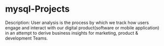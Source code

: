# mysql-Projects
Description:
  User analysis is the process by which we track how users engage and interact with our digital product(software or mobile application) in an attempt to derive business insights for marketing, product & development Teams.
